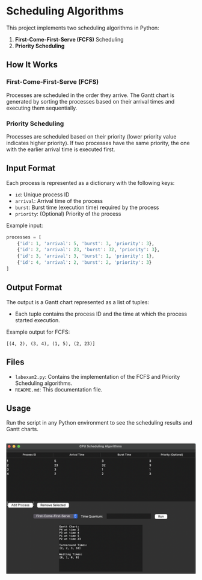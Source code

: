 
# Scheduling Algorithms

This project implements two scheduling algorithms in Python:

1. **First-Come-First-Serve (FCFS)** Scheduling
2. **Priority Scheduling**

## How It Works

### First-Come-First-Serve (FCFS)
Processes are scheduled in the order they arrive. The Gantt chart is generated by sorting the processes based on their arrival times and executing them sequentially.

### Priority Scheduling
Processes are scheduled based on their priority (lower priority value indicates higher priority). If two processes have the same priority, the one with the earlier arrival time is executed first.

## Input Format
Each process is represented as a dictionary with the following keys:
- `id`: Unique process ID
- `arrival`: Arrival time of the process
- `burst`: Burst time (execution time) required by the process
- `priority`: (Optional) Priority of the process

Example input:
```python
processes = [
    {'id': 1, 'arrival': 5, 'burst': 3, 'priority': 3},
    {'id': 2, 'arrival': 23, 'burst': 32, 'priority': 3},
    {'id': 3, 'arrival': 3, 'burst': 1, 'priority': 1},
    {'id': 4, 'arrival': 2, 'burst': 2, 'priority': 3}
]
```

## Output Format
The output is a Gantt chart represented as a list of tuples:
- Each tuple contains the process ID and the time at which the process started execution.

Example output for FCFS:
```
[(4, 2), (3, 4), (1, 5), (2, 23)]
```

## Files
- `labexam2.py`: Contains the implementation of the FCFS and Priority Scheduling algorithms.
- `README.md`: This documentation file.

## Usage
Run the script in any Python environment to see the scheduling results and Gantt charts.

![alt text](image-1.png)
---
